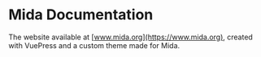 # Mida Documentation
The website available at [www.mida.org](https://www.mida.org), created with VuePress
and a custom theme made for Mida.
